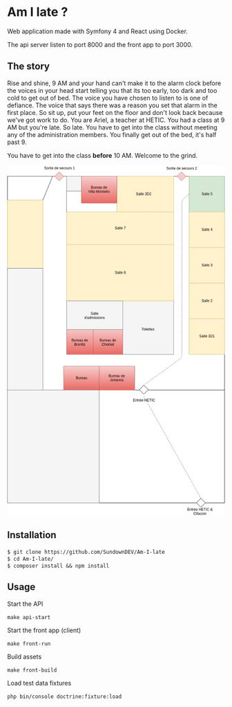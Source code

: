 # Am I late ?

Web application made with Symfony 4 and React using Docker.

The api server listen to port 8000 and the front app to port 3000.

## The story

Rise and shine, 9 AM and your hand can't make it to the alarm clock before the voices in your head start telling you that its too early, too dark and too cold to get out of bed. The voice you have chosen to listen to is one of defiance. The voice that says there was a reason you set that alarm in the first place. So sit up, put your feet on the floor and don't look back because we've got work to do. You are Ariel, a teacher at HETIC. You had a class at 9 AM but you're late. So late. You have to get into the class without meeting any of the administration members. You finally get out of the bed, it's half past 9.

You have to get into the class **before** 10 AM. Welcome to the grind.

<p align="center"><img src="./docs/plan.jpeg" /></p>

## Installation

~~~
$ git clone https://github.com/SundownDEV/Am-I-late
$ cd Am-I-late/
$ composer install && npm install
~~~

## Usage

Start the API

~~~
make api-start
~~~

Start the front app (client)

~~~
make front-run
~~~

Build assets

~~~
make front-build
~~~

Load test data fixtures

~~~
php bin/console doctrine:fixture:load
~~~